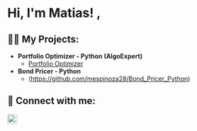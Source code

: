 <h1>Hi, I'm Matias! , 

<h2>👨‍💻 My Projects:</h2>

- <b>Portfolio Optimizer - Python (AlgoExpert)</b>
  - [Portfolio Optimizer](https://github.com/mespinoza28/PortfolioOptimizer_Python)
- <b> Bond Pricer - Python</b>
  - (https://github.com/mespinoza28/Bond_Pricer_Python) <b><i></b></i>


<h2> 🤳 Connect with me:</h2>


[<img align="left" alt="MatiasEspinoza | LinkedIn" width="22px" src="https://cdn.jsdelivr.net/npm/simple-icons@v3/icons/linkedin.svg" />][linkedin]




[linkedin]: www.linkedin.com/in/espinozamatias


